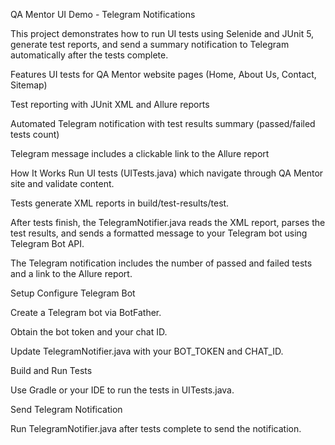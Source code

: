 QA Mentor UI Demo - Telegram Notifications

This project demonstrates how to run UI tests using Selenide and JUnit 5, generate test reports, and send a summary notification to Telegram automatically after the tests complete.

Features
UI tests for QA Mentor website pages (Home, About Us, Contact, Sitemap)

Test reporting with JUnit XML and Allure reports

Automated Telegram notification with test results summary (passed/failed tests count)

Telegram message includes a clickable link to the Allure report

How It Works
Run UI tests (UITests.java) which navigate through QA Mentor site and validate content.

Tests generate XML reports in build/test-results/test.

After tests finish, the TelegramNotifier.java reads the XML report, parses the test results, and sends a formatted message to your Telegram bot using Telegram Bot API.

The Telegram notification includes the number of passed and failed tests and a link to the Allure report.

Setup
Configure Telegram Bot

Create a Telegram bot via BotFather.

Obtain the bot token and your chat ID.

Update TelegramNotifier.java with your BOT_TOKEN and CHAT_ID.

Build and Run Tests

Use Gradle or your IDE to run the tests in UITests.java.

Send Telegram Notification

Run TelegramNotifier.java after tests complete to send the notification.
